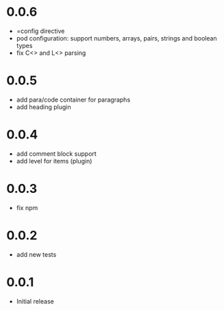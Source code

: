 # 0.0.6

- =config directive
- pod configuration: support numbers, arrays, pairs, strings and boolean types
- fix C<> and L<> parsing 

# 0.0.5

- add para/code container for paragraphs
- add heading plugin

# 0.0.4

- add comment block support
- add level for items (plugin)

# 0.0.3

- fix npm

# 0.0.2

- add new tests

# 0.0.1

- Initial release 